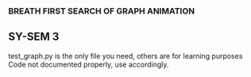 ### BREATH FIRST SEARCH OF GRAPH ANIMATION
## SY-SEM 3
test_graph.py is the only file you need, others are for learning purposes
Code not documented properly, use accordingly.
